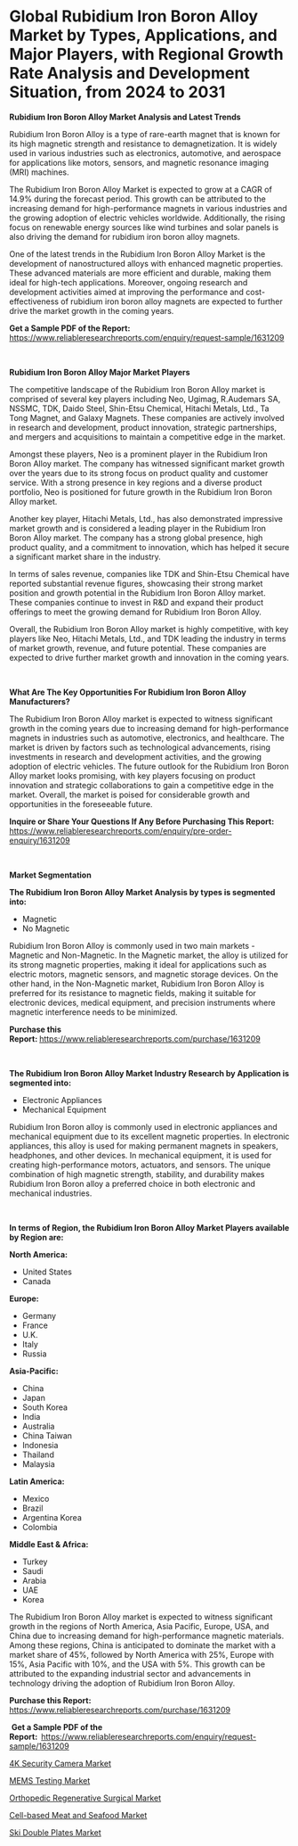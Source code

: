 <p><h1>Global Rubidium Iron Boron Alloy Market by Types, Applications, and Major Players, with Regional Growth Rate Analysis and Development Situation, from 2024 to 2031</h1></p><p><strong>Rubidium Iron Boron Alloy Market Analysis and Latest Trends</strong></p>
<p><p>Rubidium Iron Boron Alloy is a type of rare-earth magnet that is known for its high magnetic strength and resistance to demagnetization. It is widely used in various industries such as electronics, automotive, and aerospace for applications like motors, sensors, and magnetic resonance imaging (MRI) machines.</p><p>The Rubidium Iron Boron Alloy Market is expected to grow at a CAGR of 14.9% during the forecast period. This growth can be attributed to the increasing demand for high-performance magnets in various industries and the growing adoption of electric vehicles worldwide. Additionally, the rising focus on renewable energy sources like wind turbines and solar panels is also driving the demand for rubidium iron boron alloy magnets.</p><p>One of the latest trends in the Rubidium Iron Boron Alloy Market is the development of nanostructured alloys with enhanced magnetic properties. These advanced materials are more efficient and durable, making them ideal for high-tech applications. Moreover, ongoing research and development activities aimed at improving the performance and cost-effectiveness of rubidium iron boron alloy magnets are expected to further drive the market growth in the coming years.</p></p>
<p><strong>Get a Sample PDF of the Report:&nbsp;</strong> <a href="https://www.reliableresearchreports.com/enquiry/request-sample/1631209">https://www.reliableresearchreports.com/enquiry/request-sample/1631209</a></p>
<p>&nbsp;</p>
<p><strong>Rubidium Iron Boron Alloy Major Market Players</strong></p>
<p><p>The competitive landscape of the Rubidium Iron Boron Alloy market is comprised of several key players including Neo, Ugimag, R.Audemars SA, NSSMC, TDK, Daido Steel, Shin-Etsu Chemical, Hitachi Metals, Ltd., Ta Tong Magnet, and Galaxy Magnets. These companies are actively involved in research and development, product innovation, strategic partnerships, and mergers and acquisitions to maintain a competitive edge in the market.</p><p>Amongst these players, Neo is a prominent player in the Rubidium Iron Boron Alloy market. The company has witnessed significant market growth over the years due to its strong focus on product quality and customer service. With a strong presence in key regions and a diverse product portfolio, Neo is positioned for future growth in the Rubidium Iron Boron Alloy market.</p><p>Another key player, Hitachi Metals, Ltd., has also demonstrated impressive market growth and is considered a leading player in the Rubidium Iron Boron Alloy market. The company has a strong global presence, high product quality, and a commitment to innovation, which has helped it secure a significant market share in the industry.</p><p>In terms of sales revenue, companies like TDK and Shin-Etsu Chemical have reported substantial revenue figures, showcasing their strong market position and growth potential in the Rubidium Iron Boron Alloy market. These companies continue to invest in R&D and expand their product offerings to meet the growing demand for Rubidium Iron Boron Alloy.</p><p>Overall, the Rubidium Iron Boron Alloy market is highly competitive, with key players like Neo, Hitachi Metals, Ltd., and TDK leading the industry in terms of market growth, revenue, and future potential. These companies are expected to drive further market growth and innovation in the coming years.</p></p>
<p>&nbsp;</p>
<p><strong>What Are The Key Opportunities For Rubidium Iron Boron Alloy Manufacturers?</strong></p>
<p><p>The Rubidium Iron Boron Alloy market is expected to witness significant growth in the coming years due to increasing demand for high-performance magnets in industries such as automotive, electronics, and healthcare. The market is driven by factors such as technological advancements, rising investments in research and development activities, and the growing adoption of electric vehicles. The future outlook for the Rubidium Iron Boron Alloy market looks promising, with key players focusing on product innovation and strategic collaborations to gain a competitive edge in the market. Overall, the market is poised for considerable growth and opportunities in the foreseeable future.</p></p>
<p><strong>Inquire or Share Your Questions If Any Before Purchasing This Report:</strong> <a href="https://www.reliableresearchreports.com/enquiry/pre-order-enquiry/1631209">https://www.reliableresearchreports.com/enquiry/pre-order-enquiry/1631209</a></p>
<p>&nbsp;</p>
<p><strong>Market Segmentation</strong></p>
<p><strong>The Rubidium Iron Boron Alloy Market Analysis by types is segmented into:</strong></p>
<p><ul><li>Magnetic</li><li>No Magnetic</li></ul></p>
<p><p>Rubidium Iron Boron Alloy is commonly used in two main markets - Magnetic and Non-Magnetic. In the Magnetic market, the alloy is utilized for its strong magnetic properties, making it ideal for applications such as electric motors, magnetic sensors, and magnetic storage devices. On the other hand, in the Non-Magnetic market, Rubidium Iron Boron Alloy is preferred for its resistance to magnetic fields, making it suitable for electronic devices, medical equipment, and precision instruments where magnetic interference needs to be minimized.</p></p>
<p><strong>Purchase this Report:&nbsp;</strong><a href="https://www.reliableresearchreports.com/purchase/1631209">https://www.reliableresearchreports.com/purchase/1631209</a></p>
<p>&nbsp;</p>
<p><strong>The Rubidium Iron Boron Alloy Market Industry Research by Application is segmented into:</strong></p>
<p><ul><li>Electronic Appliances</li><li>Mechanical Equipment</li></ul></p>
<p><p>Rubidium Iron Boron alloy is commonly used in electronic appliances and mechanical equipment due to its excellent magnetic properties. In electronic appliances, this alloy is used for making permanent magnets in speakers, headphones, and other devices. In mechanical equipment, it is used for creating high-performance motors, actuators, and sensors. The unique combination of high magnetic strength, stability, and durability makes Rubidium Iron Boron alloy a preferred choice in both electronic and mechanical industries.</p></p>
<p>&nbsp;</p>
<p><strong>In terms of Region, the Rubidium Iron Boron Alloy Market Players available by Region are:</strong></p>
<p>
    <p> <strong> North America: </strong>
        <ul>
            <li>United States</li>
            <li>Canada</li>
        </ul>
        </p> 
    <p> <strong> Europe: </strong>
        <ul>
            <li>Germany</li>
            <li>France</li>
            <li>U.K.</li>
            <li>Italy</li>
            <li>Russia</li>
        </ul>
        </p> 
    <p> <strong> Asia-Pacific: </strong>
        <ul>
            <li>China</li>
            <li>Japan</li>
            <li>South Korea</li>
            <li>India</li>
            <li>Australia</li>
            <li>China Taiwan</li>
            <li>Indonesia</li>
            <li>Thailand</li>
            <li>Malaysia</li>
        </ul>
        </p> 
    <p> <strong> Latin America: </strong>
        <ul>
            <li>Mexico</li>
            <li>Brazil</li>
            <li>Argentina Korea</li>
            <li>Colombia</li>
        </ul>
        </p> 
    <p> <strong> Middle East & Africa: </strong>
        <ul>
            <li>Turkey</li>
            <li>Saudi</li>
            <li>Arabia</li>
            <li>UAE</li>
            <li>Korea</li>
        </ul>
    </p>
    </p>
<p><p>The Rubidium Iron Boron Alloy market is expected to witness significant growth in the regions of North America, Asia Pacific, Europe, USA, and China due to increasing demand for high-performance magnetic materials. Among these regions, China is anticipated to dominate the market with a market share of 45%, followed by North America with 25%, Europe with 15%, Asia Pacific with 10%, and the USA with 5%. This growth can be attributed to the expanding industrial sector and advancements in technology driving the adoption of Rubidium Iron Boron Alloy.</p></p>
<p><strong>Purchase this Report: </strong><a href="https://www.reliableresearchreports.com/purchase/1631209">https://www.reliableresearchreports.com/purchase/1631209</a></p>
<p>&nbsp;<strong>Get a Sample PDF of the Report:&nbsp;&nbsp;</strong><a href="https://www.reliableresearchreports.com/enquiry/request-sample/1631209">https://www.reliableresearchreports.com/enquiry/request-sample/1631209</a></p>
<p><strong></strong></p>
<p><p><a href="https://view.publitas.com/reportprime-1/4k-security-camera-market-size-focuses-on-market-dynamics-in-depth-analysis-and-future-projections-of-its-market-forecasted-for-period-from-2024-to-2031/">4K Security Camera Market</a></p><p><a href="https://view.publitas.com/reportprime-1/mems-testing-market-size-evaluating-its-market-trends-growth-and-projections-2024-2031/">MEMS Testing Market</a></p><p><a href="https://iodized-pantydraco-05c.notion.site/Orthopedic-Regenerative-Surgical-Market-Insights-Market-Players-and-Forecast-Till-2031-b948d090d87242df86b2dece6e5d93d0">Orthopedic Regenerative Surgical Market</a></p><p><a href="https://noble-drawer-34c.notion.site/Cell-based-Meat-and-Seafood-Market-A-Comprehensive-Report-of-its-Market-Share-Growth-Trends-2024--c4330339803d4ca79b25f5481e523efa">Cell-based Meat and Seafood Market</a></p><p><a href="https://github.com/moyahfrancoestellec51j635wcx/Market-Research-Report-List-1/blob/main/ski-double-plates-market.md">Ski Double Plates Market</a></p></p>